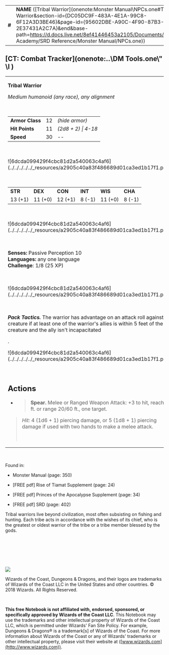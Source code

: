 
|        |                                                                                                                                                                                                                                                                                                        |        |        |        |     |       |       |
|--------|--------------------------------------------------------------------------------------------------------------------------------------------------------------------------------------------------------------------------------------------------------------------------------------------------------|--------|--------|--------|-----|-------|-------|
| **\#** | **NAME** ([Tribal Warrior](onenote:Monster Manual\\NPCs.one#Tribal Warrior&section-id={DC05DC9F-483A-4E1A-99C8-6F12A3D3BE46}&page-id={95602DBE-A90C-4F90-87B3-2E37431A2C7A}&end&base-path=https://d.docs.live.net/8ef41446453a2105/Documents/Adventure Academy/SRD Reference/Monster Manual/NPCs.one)) | **12** | **11** | **11** | \-  | Notes | 25 XP |

## [CT: Combat Tracker](onenote:..\\DM Tools.one\\" \l )

<table><tbody><tr class="odd"><td><p><strong>Tribal Warrior</strong></p><p><em>Medium humanoid (any race), any alignment</em></p><p> </p><table><tbody><tr class="odd"><td><strong>Armor Class</strong></td><td>12</td><td><em>(hide armor)</em></td></tr><tr class="even"><td><strong>Hit Points</strong></td><td>11</td><td><em>(2d8 + 2) | 4-18</em></td></tr><tr class="odd"><td><strong>Speed</strong></td><td>30</td><td>--</td></tr></tbody></table><p> </p><p>![6dcda099429f4cbc81d2a540063c4af6](../../../../../_resources/a2905c40a83f486689d01ca3ed1b17f1.png)</p><p> </p><table><tbody><tr class="odd"><td><strong>STR</strong></td><td><strong>DEX</strong></td><td><strong>CON</strong></td><td><strong>INT</strong></td><td><strong>WIS</strong></td><td><strong>CHA</strong></td></tr><tr class="even"><td>13 (+1)</td><td>11 (+0)</td><td>12 (+1)</td><td>8 (-1)</td><td>11 (+0)</td><td>8 (-1)</td></tr></tbody></table><p> </p><p>![6dcda099429f4cbc81d2a540063c4af6](../../../../../_resources/a2905c40a83f486689d01ca3ed1b17f1.png)</p><p> </p><p><strong>Senses:</strong> Passive Perception 10<br />
<strong>Languages:</strong> any one language<br />
<strong>Challenge</strong>: 1/8 (25 XP)</p><p> </p><p>![6dcda099429f4cbc81d2a540063c4af6](../../../../../_resources/a2905c40a83f486689d01ca3ed1b17f1.png)</p><p> </p><p><em><strong>Pack Tactics.</strong></em> The warrior has advantage on an attack roll against a creature if at least one of the warrior's allies is within 5 feet of the creature and the ally isn't incapacitated</p><p>.</p><p>![6dcda099429f4cbc81d2a540063c4af6](../../../../../_resources/a2905c40a83f486689d01ca3ed1b17f1.png)</p><p> </p><h2 id="actions"><strong>Actions</strong></h2><ul><li><blockquote><p><strong>Spear.</strong> Melee or Ranged Weapon Attack: +3 to hit, reach 5 ft. or range 20/60 ft., one target.</p></blockquote></li></ul><blockquote><p><em>Hit:</em> 4 (1d6 + 1) piercing damage, or 5 (1d8 + 1) piercing damage if used with two hands to make a melee attack.</p><p> </p></blockquote></td></tr></tbody></table>

 

Found in:

-   Monster Manual (page: 350)

-   \[FREE pdf\] Rise of Tiamat Supplement (page: 24)

-   \[FREE pdf\] Princes of the Apocalypse Supplement (page: 34)

-   \[FREE pdf\] SRD (page: 402)

Tribal warriors live beyond civilization, most often subsisting on fishing and hunting. Each tribe acts in accordance with the wishes of its chief, who is the greatest or oldest warrior of the tribe or a tribe member blessed by the gods.

 

 

 

![](tmp\media\image2.png)

Wizards of the Coast, Dungeons & Dragons, and their logos are trademarks of Wizards of the Coast LLC in the United States and other countries. © 2018 Wizards. All Rights Reserved.

 

**This free Notebook is not affiliated with, endorsed, sponsored, or specifically approved by Wizards of the Coast LLC**. This Notebook may use the trademarks and other intellectual property of Wizards of the Coast LLC, which is permitted under Wizards' Fan Site Policy. For example, Dungeons & Dragons® is a trademark\[s\] of Wizards of the Coast. For more information about Wizards of the Coast or any of Wizards' trademarks or other intellectual property, please visit their website at ([www.wizards.com](http://www.wizards.com)).
